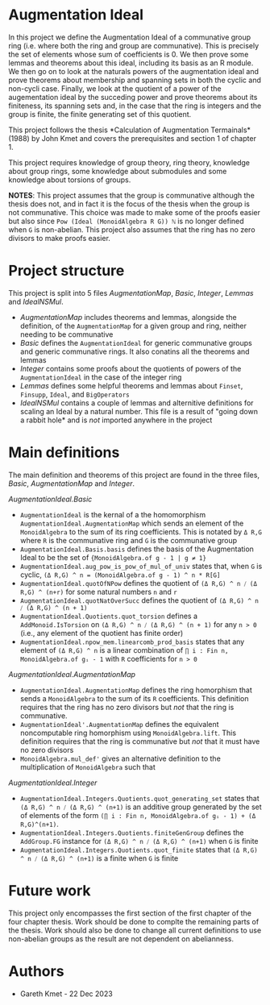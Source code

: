 # Augmentation Ideal

<p>
In this project we define the Augmentation Ideal of a communative group ring (i.e. where both the ring and group are communative). 
This is precisely the set of elements whose sum of coefficients is 0. We then prove some lemmas and theorems about this ideal, including
its basis as an R module. We then go on to look at the naturals powers of the augmentation ideal and prove theorems about membership and spanning
sets in both the cyclic and non-cycli case. Finally, we look at the quotient of a power of the augementation ideal by the succeding power and prove
theorems about its finiteness, its spanning sets and, in the case that the ring is integers and the group is finite, the finite generating set of
this quotient.
</p>

<p>
This project follows the thesis *Calculation of Augmentation Termainals* (1988) by John Kmet and covers the prerequisites and section 1 of chapter 1.
</p>

<p>
This project requires knowledge of group theory, ring theory, knowledge about group rings, some knowledge about submodules and some knowledge about
torsions of groups.
</p>

**NOTES**: This project assumes that the group is communative although the thesis does not, and in fact it is the focus of the thesis when the group is
not communative. This choice was made to make some of the proofs easier but also since `Pow (Ideal (MonoidAlgebra R G)) ℕ` is no longer defined when 
`G` is non-abelian. This project also assumes that the ring has no zero divisors to make proofs easier.


# Project structure

This project is split into 5 files *AugmentationMap*, *Basic*, *Integer*, *Lemmas* and *IdealNSMul*. 
* *AugmentationMap* includes theorems and lemmas, alongside the definition, of the `AugmentationMap` for
    a given group and ring, neither needing to be communative
* *Basic* defines the `AugmentationIdeal` for generic communative groups and generic communative rings.
    It also conatins all the theorems and lemmas
* *Integer* contains some proofs about the quotients of powers of the `AugmentationIdeal` in the case of the integer ring
* *Lemmas* defines some helpful theorems and lemmas about `Finset`, `Finsupp`, `Ideal`, and `BigOperators`
* *IdealNSMul* contains a couple of lemmas and alternitive definitions for scaling an Ideal by a natural number. 
    This file is a result of "going down a rabbit hole* and is _not_ imported anywhere in the project

# Main definitions

The main definition and theorems of this project are found in the three files, *Basic*, *AugmentationMap* and *Integer*.

*AugmentationIdeal.Basic*

* `AugmentationIdeal` is the kernal of a the homomorphism `AugmentationIdeal.AugmentationMap` which sends
  an element of the `MonoidAlgebra` to the sum of its ring coefficients. This is notated by `Δ R,G` where
  `R` is the communative ring and `G` is the communative group
* `AugmentationIdeal.Basis.basis` defines the basis of the Augmentation Ideal to be the set of
  `{MonoidAlgebra.of g - 1 | g ≠ 1}`
* `AugmentationIdeal.aug_pow_is_pow_of_mul_of_univ` states that, when `G` is cyclic,
  `(Δ R,G) ^ n = (MonoidAlgebra.of g - 1) ^ n * R[G]`
* `AugmentationIdeal.quotOfNPow` defines the quotient of `(Δ R,G) ^ n ⧸ (Δ R,G) ^ (n+r)` for some
  natural numbers `n` and `r`
* `AugmentationIdeal.quotNatOverSucc` defines the quotient of `(Δ R,G) ^ n ⧸ (Δ R,G) ^ (n + 1)`
* `AugmentationIdeal.Quotients.quot_torsion` defines a `AddMonoid.IsTorsion` on `(Δ R,G) ^ n ⧸ (Δ R,G) ^ (n + 1)`
  for any `n > 0` (i.e., any element of the quotient has finite order)
* `AugmentationIdeal.npow_mem.linearcomb_prod_basis` states that any element of `(Δ R,G) ^ n` is a linear combination
  of `∏ i : Fin n, MonoidAlgebra.of gᵢ - 1` with `R` coefficients for `n > 0`

*AugmentationIdeal.AugmentationMap*

* `AugmentationIdeal.AugmentationMap` defines the ring homorphism that sends a `MonoidAlgebra` to the sum of its
  `R` coefficients. This definition requires that the ring has no zero divisors but _not_ that the ring is communative.
* `AugmentationIdeal'.AugmentationMap` defines the equivalent noncomputable ring homorphism using `MonoidAlgebra.lift`.
  This definition requires that the ring is communative but _not_ that it must have no zero divisors
* `MonoidAlgebra.mul_def'` gives an alternative definition to the multiplication of `MonoidAlgebra` such that

*AugmentationIdeal.Integer*

* `AugmentationIdeal.Integers.Quotients.quot_generating_set` states that `(Δ R,G) ^ n ⧸ (Δ R,G) ^ (n+1)` is
  an additive group generated by the set of elements of the form 
  `(∏ i : Fin n, MonoidAlgebra.of gᵢ - 1) + (Δ R,G)^(n+1)`.
* `AugmentationIdeal.Integers.Quotients.finiteGenGroup` defines the `AddGroup.FG` instance for
  `(Δ R,G) ^ n ⧸ (Δ R,G) ^ (n+1)` when `G` is finite
* `AugmentationIdeal.Integers.Quotients.quot_finite` states that `(Δ R,G) ^ n ⧸ (Δ R,G) ^ (n+1)` is a finite
  when `G` is finite

# Future work

This project only encompasses the first section of the first chapter of the four chapter thesis. Work should be done to complte the remaining parts of the thesis.
Work should also be done to change all current definitions to use non-abelian groups as the result are not dependent on abelianness. 

# Authors
* Gareth Kmet - 22 Dec 2023